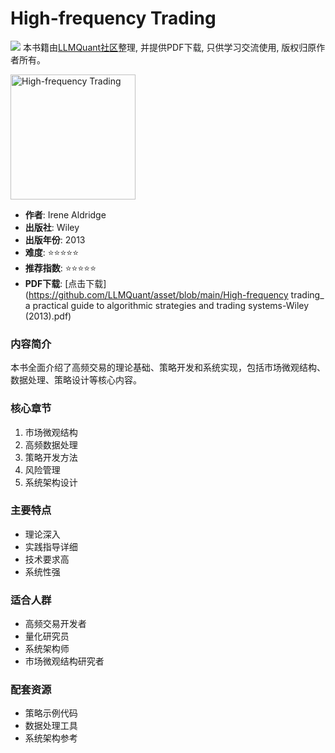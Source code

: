 # High-frequency Trading

![](https://fastly.jsdelivr.net/gh/bucketio/img3@main/2024/09/04/1725464231869-e0b2f727-2a0f-4270-bf6c-31ddc350426a.gif)
本书籍由[LLMQuant社区](https://llmquant.com/)整理, 并提供PDF下载, 只供学习交流使用, 版权归原作者所有。

<img src="cover.jpg" alt="High-frequency Trading" width="200"/>

- **作者**: Irene Aldridge
- **出版社**: Wiley
- **出版年份**: 2013
- **难度**: ⭐⭐⭐⭐⭐
- **推荐指数**: ⭐⭐⭐⭐⭐
- **PDF下载**: [点击下载](https://github.com/LLMQuant/asset/blob/main/High-frequency trading_ a practical guide to algorithmic strategies and trading systems-Wiley (2013).pdf)

### 内容简介
本书全面介绍了高频交易的理论基础、策略开发和系统实现，包括市场微观结构、数据处理、策略设计等核心内容。

### 核心章节
1. 市场微观结构
2. 高频数据处理
3. 策略开发方法
4. 风险管理
5. 系统架构设计

### 主要特点
- 理论深入
- 实践指导详细
- 技术要求高
- 系统性强

### 适合人群
- 高频交易开发者
- 量化研究员
- 系统架构师
- 市场微观结构研究者

### 配套资源
- 策略示例代码
- 数据处理工具
- 系统架构参考
